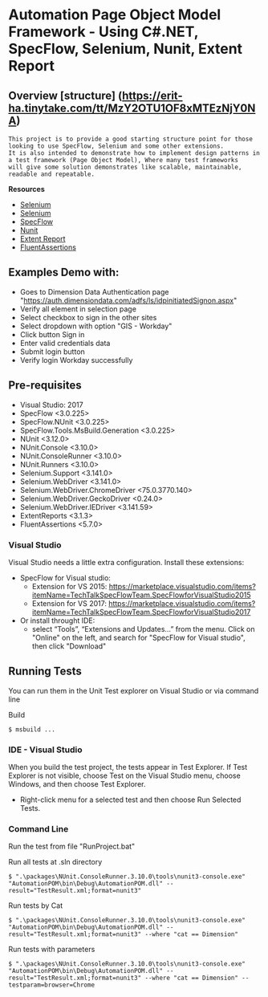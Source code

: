 # Automation Page Object Model Framework - Using C#.NET, SpecFlow, Selenium, Nunit, Extent Report
## Overview [structure] (https://erit-ha.tinytake.com/tt/MzY2OTU1OF8xMTEzNjY0NA)

```
This project is to provide a good starting structure point for those looking to use SpecFlow, Selenium and some other extensions. 
It is also intended to demonstrate how to implement design patterns in a test framework (Page Object Model), Where many test frameworks 
will give some solution demonstrates like scalable, maintainable, readable and repeatable.
```

**Resources**
- [Selenium](https://www.guru99.com/page-object-model-pom-page-factory-in-selenium-ultimate-guide.html)
- [Selenium](http://www.seleniumhq.org/)
- [SpecFlow](http://specflow.org/)
- [Nunit](https://nunit.org/)
- [Extent Report](https://extentreports.com/)
- [FluentAssertions](https://fluentassertions.com/)

## Examples Demo with:

- Goes to Dimension Data Authentication page "https://auth.dimensiondata.com/adfs/ls/idpinitiatedSignon.aspx"
- Verify all element in selection page
- Select checkbox to sign in the other sites
- Select dropdown with option "GIS - Workday"
- Click button Sign in
- Enter valid credentials data
- Submit login button
- Verify login Workday successfully

## Pre-requisites
* Visual Studio: 2017
* SpecFlow <3.0.225>
* SpecFlow.NUnit <3.0.225>
* SpecFlow.Tools.MsBuild.Generation <3.0.225>
* NUnit <3.12.0>
* NUnit.Console <3.10.0>
* NUnit.ConsoleRunner <3.10.0>
* NUnit.Runners <3.10.0>
* Selenium.Support <3.141.0>
* Selenium.WebDriver <3.141.0>
* Selenium.WebDriver.ChromeDriver <75.0.3770.140>
* Selenium.WebDriver.GeckoDriver <0.24.0>
* Selenium.WebDriver.IEDriver <3.141.59>
* ExtentReports <3.1.3> 
* FluentAssertions <5.7.0>

### Visual Studio

Visual Studio needs a little extra configuration. Install these extensions:
- SpecFlow for Visual studio:
	+ Extension for VS 2015: https://marketplace.visualstudio.com/items?itemName=TechTalkSpecFlowTeam.SpecFlowforVisualStudio2015
	+ Extension for VS 2017: https://marketplace.visualstudio.com/items?itemName=TechTalkSpecFlowTeam.SpecFlowforVisualStudio2017
- Or install throught IDE:
	+ select “Tools”, “Extensions and Updates…” from the menu. Click on "Online" on the left, and search for "SpecFlow for Visual studio", then click "Download"

## Running Tests
You can run them in the Unit Test explorer on Visual Studio or via command line

Build
```
$ msbuild ... 
```

### IDE - Visual Studio

When you build the test project, the tests appear in Test Explorer. 
If Test Explorer is not visible, choose Test on the Visual Studio menu, choose Windows, and then choose Test Explorer.
+ Right-click menu for a selected test and then choose Run Selected Tests.

### Command Line

Run the test from file "RunProject.bat"

Run all tests at .sln directory
```
$ ".\packages\NUnit.ConsoleRunner.3.10.0\tools\nunit3-console.exe" "AutomationPOM\bin\Debug\AutomationPOM.dll" --result="TestResult.xml;format=nunit3"
```

Run tests by Cat
```
$ ".\packages\NUnit.ConsoleRunner.3.10.0\tools\nunit3-console.exe" "AutomationPOM\bin\Debug\AutomationPOM.dll" --result="TestResult.xml;format=nunit3" --where "cat == Dimension"
```

Run tests with parameters
```
$ ".\packages\NUnit.ConsoleRunner.3.10.0\tools\nunit3-console.exe" "AutomationPOM\bin\Debug\AutomationPOM.dll" --result="TestResult.xml;format=nunit3" --where "cat == Dimension" --testparam=browser=Chrome
```

